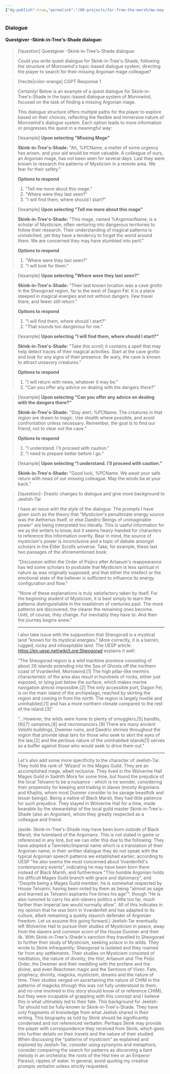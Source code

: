 ```yaml
---
{"dg-publish":true,"permalink":"/00-projects/far-from-the-marsh/mw-may-modathon-2024-week-1-dialogue/","tags":["MW-May-Modathon-2024","Far-From-the-Marsh"]}
---
```


### Dialogue

#### Questgiver -Skink-in-Tree's-Shade dialogue:
> [!question] Questgiver -Skink-in-Tree's-Shade dialogue:
> 
> Could you write quest dialogue for Skink-in-Tree's-Shade, following the structure of Morrowind's topic-based dialogue system, directing the player to search for their missing Argonian mage colleague?

> [!recite|color-orange] CGPT Response 1
> 
> Certainly! Below is an example of a quest dialogue for Skink-in-Tree's-Shade in the topic-based dialogue system of _Morrowind_, focused on the task of finding a missing Argonian mage.
> 
> This dialogue structure offers multiple paths for the player to explore based on their choices, reflecting the flexible and immersive nature of Morrowind's dialogue system. Each option leads to more information or progresses the quest in a meaningful way:

> [!example] **Upon selecting "Missing Mage"**
> 
> **Skink-in-Tree's-Shade:** "Ah, \%PCName, a matter of some urgency has arisen, and your aid would be most valuable. A colleague of ours, an Argonian mage, has not been seen for several days. Last they were known to research the patterns of Mysticism in a remote area. We fear for their safety."
>
> **Options to respond**
>
> 1. "Tell me more about this mage."
> 2. "Where were they last seen?"
> 3. "I will find them, where should I start?"
 
> [!example] **Upon selecting "Tell me more about this mage"**
> 
> **Skink-in-Tree's-Shade:** "This mage, named %ArgonianName, is a scholar of Mysticism, often venturing into dangerous territories to follow their research. Their understanding of magical patterns is unmatched, yet they have a tendency to forget the world around them. We are concerned they may have stumbled into peril."
> 
> **Options to respond**
> 
> 1. "Where were they last seen?"
> 2. "I will look for them."

> [!example] **Upon selecting "Where were they last seen?"**
>
> **Skink-in-Tree's-Shade:** "Their last known location was a cave grotto in the Sheogorad region, far to the west of Dagon Fel. It is a place steeped in magical energies and not without dangers. Few travel there, and fewer still return."
>
> **Options to respond**
> 
> 1. "I will find them, where should I start?"
> 2. "That sounds too dangerous for me."

> [!example] **Upon selecting "I will find them, where should I start?"**
>
> **Skink-in-Tree's-Shade:** "Take this scroll; it contains a spell that may help detect traces of their magical activities. Start at the cave grotto and look for any signs of their presence. Be wary, the cave is known to attract unsavory creatures."
> 
> **Options to respond**
> 1. "I will return with news, whatever it may be."
> 2. "Can you offer any advice on dealing with the dangers there?"

> [!example] **Upon selecting "Can you offer any advice on dealing with the dangers there?"**
>
> **Skink-in-Tree's-Shade:** "Stay alert, %PCName. The creatures in that region are drawn to magic. Use stealth where possible, and avoid confrontation unless necessary. Remember, the goal is to find our friend, not to clear out the cave."
>
> **Options to respond**
> 1. "I understand. I'll proceed with caution."
> 2. "I need to prepare better before I go."

> [!example] **Upon selecting "I understand. I'll proceed with caution."**
>
> **Skink-in-Tree's-Shade:** "Good luck, %PCName. We await your safe return with news of our missing colleague. May the winds be at your back."


> [!question]- Drastic changes to dialogue and give more background to Jeelish-Tar
> 
> I have an issue with the style of the dialogue. The prompts I have given such as the theory that "Mysticism's penultimate energy source was the Aetherius Itself, or else Daedric Beings of unimaginable power" are being interpreted too literally. This is useful information for we as the writers to know, but it seems heavy-handed for characters to reference this information overtly. Bear in mind, the source of mysticism's power is inconclusive and a topic of debate amongst scholars in the Elder Scrolls universe. Take, for example, these last two passages of the aforementioned book: 
> 
> 	"Discussion within the Order of Psijics after Artaeum's reappearance has led some scholars to postulate that Mysticism is less spiritual in nature as was originally supposed, and that either the intellect or the emotional state of the believer is sufficient to influence its energy configuration and flow." 
> 	
> 	"None of these explanations is truly satisfactory taken by itself. For the beginning student of Mysticism, it is best simply to learn the patterns distinguishable in the maelstrom of centuries past. The more patterns are discovered, the clearer the remaining ones become. Until, of course, they change. For inevitably they have to. And then the journey begins anew." 
> 
> --- 
> 
> I also take issue with the supposition that Sheogorad is a mystical land "known for its mystical energies." More correctly, it is a barren, rugged, rocky and inhospitable land. The UESP article https://en.uesp.net/wiki/Lore:Sheogorad explains it well: 
> 
> 	"The Sheogorad region is a wild maritime province consisting of about 28 islands extending into the Sea of Ghosts off the northern coast of Vvardenfell, Morrowind.[1] The high pillar-like menhirs characteristic of the area also result in hundreds of rocks, either just exposed, or lying just below the surface, which makes marine navigation almost impossible.[2] The only accessible port, Dagon Fel, is on the main island of the archipelago, reached by skirting the region and coming in from the north. The region is largely hostile and uninhabited,[1] and has a more northern climate compared to the rest of the island.[3]" 
> 	
> 	"...However, the wilds were home to plenty of smugglers,[5] bandits,[6][7] vampires,[8] and necromancers.[9] There are many ancient Velothi buildings, Dwemer ruins, and Daedric shrines throughout the region that provide ideal lairs for those who seek to skirt the eyes of the law,[2] and the perilous nature of the uninhabited islands[1] serves as a buffer against those who would seek to drive them out." 
> 
> --- 
> 
> Let's also add some more specificity to the character of Jeelish-Tar. They hold the rank of 'Wizard' in the Mages Guild. They are an accomplished mage, albeit reclusive. They lived in the Wolverine Hall Mages Guild in Sadrith Mora for some time, but found the prejudice of the local Telvanni to be a nuisance - which is no wonder, considering their propensity for keeping and trading in slaves (mostly Argonians and Khajiits, whom most Dunmer consider to be savage beastfolk and lesser beings). Being a native of Black Marsh, they had little patience for such prejudice. They stayed in Wolverine Hall for a time, made bearable by the stewardship of the local guild master Skink-in-Tree's-Shade (also an Argonian), whom they greatly respected as a colleague and friend. 
> 
> (aside: Skink-in-Tree's-Shade may have been born outside of Black Marsh, the homeland of the Argonians. This is not stated in game or referenced in any lore, but we can infer this due to the following: They have adopted a Tamrielic/Imperial name which is a translation of their Argonian name; in their written dialogue they do not speak with the typical Argonian speech patterns we established earlier; according to UESP "he also seems the most concerned about Vvardenfell's contemporary events", indicating he may have been born there instead of Black Marsh, and furthermore "This humble Argonian holds his difficult Mages Guild branch with grace and diplomacy", and "Despite being a Mages Guild member, he is somewhat respected by House Telvanni, having been noted by them as being "almost as sage and learned as Telvanni aspirants five times his age"", though "He is also rumored to carry his anti-slavery politics a little too far, much farther than Imperial law would normally allow". All of this indicates in my opinion that he was born in Vvardenfell and has adapted to its culture, albeit remaining a quietly staunch defender of Argonian freedom. Let us assume this going forward.) Jeelish-Tar eventually left Wolverine Hall to pursue their studies of Mysticism in peace, away from the slavers and common scorn of the House Dunmer and their ilk. With Skink-in-Tree's-Shade's sanction they travelled to Sheogorad to further their study of Mysticism, seeking solace in its wilds. They wrote to Skink infrequently; Sheogorad is isolated and they roamed far from any settlements. Their studies on Mysticism consisted of meditation, the nature of divinity, the Hist, Artaeum and The Psijic Order, the Dwemer and their meddling with the profane and the divine, and even Reachmen magic and the Sermons of Vivec. Fate, prophecy, divinity, magicka, mysticism, dreams and the nature of time. Their studies verged on ascertaining the nature of CHIM in the patterns of magicka (though this was not fully understood to them, and no-one involved in this story should know of or reference CHIM), but they were incapable of grappling with this concept and I believe this is what ultimately led to their fate. This background for Jeelish-Tar should not be fully-known to Skink-in-Tree's-Shade. They have only fragments of knowledge from what Jeelish shared in their writing. This biography as told by Skink should be significantly condensed and not referenced verbatim. Perhaps Skink may provide the player with correspondence they received from Skink, which goes into further details on their travels and the nature of their studied. When discussing the "patterns of mysticism" as explained and explored by Jeelish-Tar, consider using synonyms and metaphors; consider comparing the search for patterns as discerning a faint melody in an orchestra; the roots of the Hist tree or an Emperor Parasol; ripples of water. In general, avoid quoting my creative prompts verbatim unless strictly requested.


